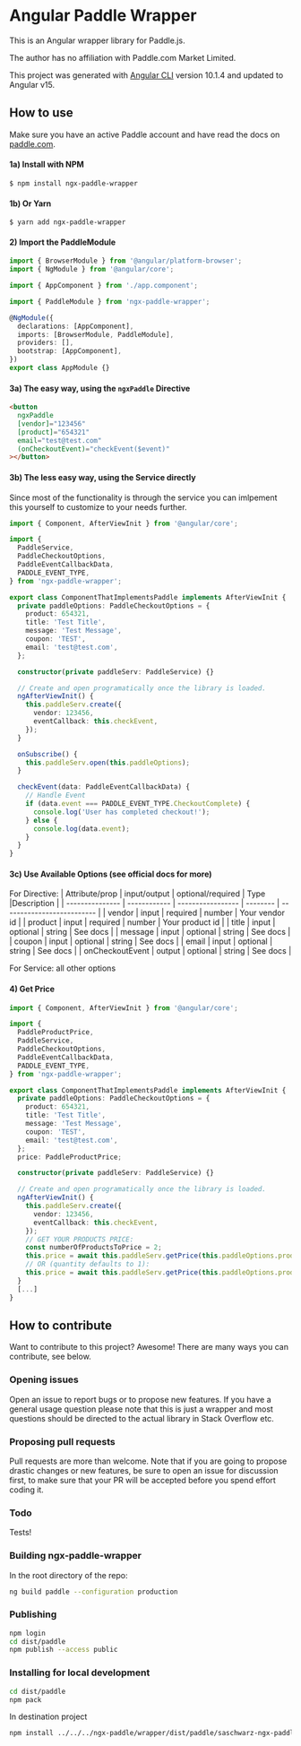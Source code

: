 # Angular Paddle Wrapper

This is an Angular wrapper library for Paddle.js.

The author has no affiliation with Paddle.com Market Limited.

This project was generated with [Angular CLI](https://github.com/angular/angular-cli) version 10.1.4
and updated to Angular v15.

## How to use

Make sure you have an active Paddle account and have read the docs on [paddle.com](https://developer.paddle.com/).

#### 1a) Install with NPM

```shell
$ npm install ngx-paddle-wrapper
```

#### 1b) Or Yarn

```shell
$ yarn add ngx-paddle-wrapper
```

#### 2) Import the PaddleModule

```typescript
import { BrowserModule } from '@angular/platform-browser';
import { NgModule } from '@angular/core';

import { AppComponent } from './app.component';

import { PaddleModule } from 'ngx-paddle-wrapper';

@NgModule({
  declarations: [AppComponent],
  imports: [BrowserModule, PaddleModule],
  providers: [],
  bootstrap: [AppComponent],
})
export class AppModule {}
```

#### 3a) The easy way, using the `ngxPaddle` Directive

```html
<button
  ngxPaddle
  [vendor]="123456"
  [product]="654321"
  email="test@test.com"
  (onCheckoutEvent)="checkEvent($event)"
></button>
```

#### 3b) The less easy way, using the Service directly

Since most of the functionality is through the service you can imlpement this yourself to customize to your needs further.

```typescript
import { Component, AfterViewInit } from '@angular/core';

import {
  PaddleService,
  PaddleCheckoutOptions,
  PaddleEventCallbackData,
  PADDLE_EVENT_TYPE,
} from 'ngx-paddle-wrapper';

export class ComponentThatImplementsPaddle implements AfterViewInit {
  private paddleOptions: PaddleCheckoutOptions = {
    product: 654321,
    title: 'Test Title',
    message: 'Test Message',
    coupon: 'TEST',
    email: 'test@test.com',
  };

  constructor(private paddleServ: PaddleService) {}

  // Create and open programatically once the library is loaded.
  ngAfterViewInit() {
    this.paddleServ.create({
      vendor: 123456,
      eventCallback: this.checkEvent,
    });
  }

  onSubscribe() {
    this.paddleServ.open(this.paddleOptions);
  }

  checkEvent(data: PaddleEventCallbackData) {
    // Handle Event
    if (data.event === PADDLE_EVENT_TYPE.CheckoutComplete) {
      console.log('User has completed checkout!');
    } else {
      console.log(data.event);
    }
  }
}
```

#### 3c) Use Available Options (see official docs for more)

For Directive:
| Attribute/prop | input/output | optional/required | Type |Description |
| --------------- | ------------ | ----------------- | -------- | -------------------------- |
| vendor | input | required | number | Your vendor id |
| product | input | required | number | Your product id |
| title | input | optional | string | See docs |
| message | input | optional | string | See docs |
| coupon | input | optional | string | See docs |
| email | input | optional | string | See docs |
| onCheckoutEvent | output | optional | string | See docs |

For Service: all other options

#### 4) Get Price

```typescript
import { Component, AfterViewInit } from '@angular/core';

import {
  PaddleProductPrice,
  PaddleService,
  PaddleCheckoutOptions,
  PaddleEventCallbackData,
  PADDLE_EVENT_TYPE,
} from 'ngx-paddle-wrapper';

export class ComponentThatImplementsPaddle implements AfterViewInit {
  private paddleOptions: PaddleCheckoutOptions = {
    product: 654321,
    title: 'Test Title',
    message: 'Test Message',
    coupon: 'TEST',
    email: 'test@test.com',
  };
  price: PaddleProductPrice;

  constructor(private paddleServ: PaddleService) {}

  // Create and open programatically once the library is loaded.
  ngAfterViewInit() {
    this.paddleServ.create({
      vendor: 123456,
      eventCallback: this.checkEvent,
    });
    // GET YOUR PRODUCTS PRICE:
    const numberOfProductsToPrice = 2;
    this.price = await this.paddleServ.getPrice(this.paddleOptions.product, numberOfProductsToPrice);
    // OR (quantity defaults to 1):
    this.price = await this.paddleServ.getPrice(this.paddleOptions.product);
  }
  [...]
}
```

## How to contribute

Want to contribute to this project? Awesome! There are many ways you can contribute, see below.

### Opening issues

Open an issue to report bugs or to propose new features. If you have a general usage question please note that this is just a wrapper and most questions should be directed to the actual library in Stack Overflow etc.

### Proposing pull requests

Pull requests are more than welcome. Note that if you are going to propose drastic changes or new features, be sure to open an issue for discussion first, to make sure that your PR will be accepted before you spend effort coding it.

### Todo

Tests!

### Building ngx-paddle-wrapper

In the root directory of the repo:

```bash
ng build paddle --configuration production
```

### Publishing

```bash
npm login
cd dist/paddle
npm publish --access public
```

### Installing for local development

```bash
cd dist/paddle
npm pack
```

In destination project

```bash
npm install ../../../ngx-paddle/wrapper/dist/paddle/saschwarz-ngx-paddle-wrapper-1.0.0.tgz
```
